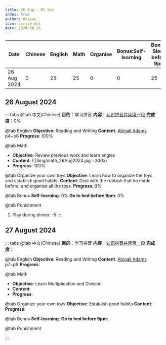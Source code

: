 ```yaml
---
title: 26 Aug ~ 01 Sep
index: true
author: Haiyue
icon: circle-dot
date: 2024-08-26
---
```


| Date | Chinese | English | Math | Organise | Bonus:Self-learning | Bonus: Sleep before 9pm | Punishment | Total |
| -- | -- | -- | -- | -- | -- | -- | -- | -- |
|26 Aug 2024 | 0 | 25 | 25 | 0 | 0 | 25 | Play during dinner: -5 | 70 |


## 26 August 2024
::: tabs
@tab 中文(Chinese)
**目的**：学习拼音
**内容**：[认识拼音并读第一段](/chinese/idiom/2024-01-20_不可救药.html)
**完成度**：0%

@tab English
**Objective**: Reading and Writing
**Content**: [Abigail Adams](/english/reading/K/01.AbigailAdams(clr).html) p4~p6
**Progress**: 100%

@tab Math
* **Objective**: Review previous work and learn angles
* **Content**: 
![](img/math_26Aug2024.jpg =300x)
* **Progress**: 100%

@tab Organize your own toys
**Objective**: Learn how to organize the toys and establish good habits.
**Content**: Deal with the rubbish that he made before, and organise all the toys.
**Progress**: 0%

@tab Bonus
**Self-learning**: 0%
**Go to bed before 9pm**: 0%

@tab Punishment
1. Play during dinner. -5
:::

## 27 August 2024
::: tabs
@tab 中文(Chinese)
**目的**：学习拼音
**内容**：[认识拼音并读第一段](/chinese/idiom/2024-01-20_不可救药.html)
**完成度**：

@tab English
**Objective**: Reading and Writing
**Content**: [Abigail Adams](/english/reading/K/01.AbigailAdams(clr).html) p7~p9
**Progress**: 

@tab Math
* **Objective**: Learn Multiplication and Division
* **Content**: 
* **Progress**: 

@tab Organize your own toys
**Objective**: Establish good habits
**Content**: 
**Progress**: 

@tab Bonus
**Self-learning**: 
**Go to bed before 9pm**: 

@tab Punishment

:::
